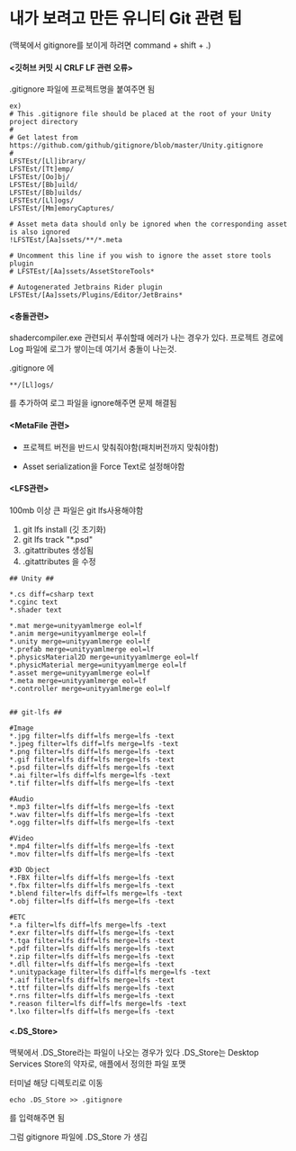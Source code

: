 # 내가 보려고 만든 유니티 Git 관련 팁

(맥북에서 gitignore를 보이게 하려면 command + shift + .)


#### <깃허브 커밋 시 CRLF LF 관련 오류>
.gitignore 파일에 프로젝트명을 붙여주면 됨

```
ex)
# This .gitignore file should be placed at the root of your Unity project directory
#
# Get latest from https://github.com/github/gitignore/blob/master/Unity.gitignore
#
LFSTEst/[Ll]ibrary/
LFSTEst/[Tt]emp/
LFSTEst/[Oo]bj/
LFSTEst/[Bb]uild/
LFSTEst/[Bb]uilds/
LFSTEst/[Ll]ogs/
LFSTEst/[Mm]emoryCaptures/

# Asset meta data should only be ignored when the corresponding asset is also ignored
!LFSTEst/[Aa]ssets/**/*.meta

# Uncomment this line if you wish to ignore the asset store tools plugin
# LFSTEst/[Aa]ssets/AssetStoreTools*

# Autogenerated Jetbrains Rider plugin
LFSTEst/[Aa]ssets/Plugins/Editor/JetBrains*
```


#### <충돌관련>
shadercompiler.exe 관련되서 푸쉬할때 에러가 나는 경우가 있다.
프로젝트 경로에 Log 파일에 로그가 쌓이는데 여기서 충돌이 나는것.

.gitignore 에
```
**/[Ll]ogs/
```
를 추가하여 로그 파일을 ignore해주면 문제 해결됨

#### <MetaFile 관련>
- 프로젝트 버전을 반드시 맞춰줘야함(패치버전까지 맞춰야함)

- Asset serialization을 Force Text로 설정해야함

#### <LFS관련>
100mb 이상 큰 파일은 git lfs사용해야함

1. git lfs install (깃 초기화)
2. git lfs track "*.psd"
3. .gitattributes 생성됨
4. .gitattributes 을 수정

```
## Unity ##

*.cs diff=csharp text
*.cginc text
*.shader text

*.mat merge=unityyamlmerge eol=lf
*.anim merge=unityyamlmerge eol=lf
*.unity merge=unityyamlmerge eol=lf
*.prefab merge=unityyamlmerge eol=lf
*.physicsMaterial2D merge=unityyamlmerge eol=lf
*.physicMaterial merge=unityyamlmerge eol=lf
*.asset merge=unityyamlmerge eol=lf
*.meta merge=unityyamlmerge eol=lf
*.controller merge=unityyamlmerge eol=lf


## git-lfs ##

#Image
*.jpg filter=lfs diff=lfs merge=lfs -text
*.jpeg filter=lfs diff=lfs merge=lfs -text
*.png filter=lfs diff=lfs merge=lfs -text
*.gif filter=lfs diff=lfs merge=lfs -text
*.psd filter=lfs diff=lfs merge=lfs -text
*.ai filter=lfs diff=lfs merge=lfs -text
*.tif filter=lfs diff=lfs merge=lfs -text

#Audio
*.mp3 filter=lfs diff=lfs merge=lfs -text
*.wav filter=lfs diff=lfs merge=lfs -text
*.ogg filter=lfs diff=lfs merge=lfs -text

#Video
*.mp4 filter=lfs diff=lfs merge=lfs -text
*.mov filter=lfs diff=lfs merge=lfs -text

#3D Object
*.FBX filter=lfs diff=lfs merge=lfs -text
*.fbx filter=lfs diff=lfs merge=lfs -text
*.blend filter=lfs diff=lfs merge=lfs -text
*.obj filter=lfs diff=lfs merge=lfs -text

#ETC
*.a filter=lfs diff=lfs merge=lfs -text
*.exr filter=lfs diff=lfs merge=lfs -text
*.tga filter=lfs diff=lfs merge=lfs -text
*.pdf filter=lfs diff=lfs merge=lfs -text
*.zip filter=lfs diff=lfs merge=lfs -text
*.dll filter=lfs diff=lfs merge=lfs -text
*.unitypackage filter=lfs diff=lfs merge=lfs -text
*.aif filter=lfs diff=lfs merge=lfs -text
*.ttf filter=lfs diff=lfs merge=lfs -text
*.rns filter=lfs diff=lfs merge=lfs -text
*.reason filter=lfs diff=lfs merge=lfs -text
*.lxo filter=lfs diff=lfs merge=lfs -text
```

#### <.DS_Store>
맥북에서 .DS_Store라는 파일이 나오는 경우가 있다
.DS_Store는 Desktop Services Store의 약자로, 애플에서 정의한 파일 포맷

터미널 해당 디렉토리로 이동
```
echo .DS_Store >> .gitignore
```
를 입력해주면 됨

그럼 gitignore 파일에 .DS_Store 가 생김
